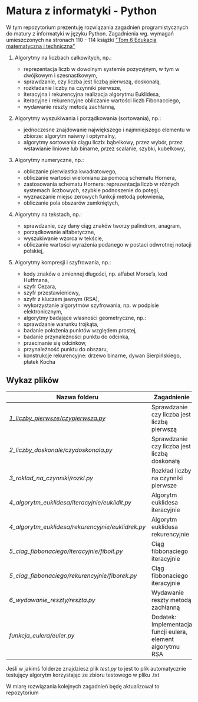 # Matura z informatyki - Python

W tym repozytorium prezentuję rozwiązania zagadnień programistycznych do matury z informatyki w języku Python.
Zagadnienia wg. wymagań umieszczonych na stronach 110 - 114 książki ["Tom 6 Edukacja matematyczna i techniczna"](http://www.bc.ore.edu.pl/dlibra/docmetadata?id=229)

1. Algorytmy na liczbach całkowitych, np.:
    - reprezentacja liczb w dowolnym systemie pozycyjnym, w tym w dwójkowym i szesnastkowym,
    - sprawdzanie, czy liczba jest liczbą pierwszą, doskonałą,
    - rozkładanie liczby na czynniki pierwsze,
    - iteracyjna i rekurencyjna realizacja algorytmu Euklidesa,
    - iteracyjne i rekurencyjne obliczanie wartości liczb Fibonacciego,
    - wydawanie reszty metodą zachłanną,


2. Algorytmy wyszukiwania i porządkowania (sortowania), np.:
	- jednoczesne znajdowanie największego i najmniejszego elementu w zbiorze: algorytm naiwny i optymalny,
	- algorytmy sortowania ciągu liczb: bąbelkowy, przez wybór, przez wstawianie liniowe lub binarne, przez scalanie, szybki, kubełkowy,


3. Algorytmy numeryczne, np.:
 	- obliczanie pierwiastka kwadratowego,
 	- obliczanie wartości wielomianu za pomocą schematu Hornera,
 	- zastosowania schematu Hornera: reprezentacja liczb w różnych systemach liczbowych, szybkie podnoszenie do potęgi,
 	- wyznaczanie miejsc zerowych funkcji metodą połowienia,
 	- obliczanie pola obszarów zamkniętych,


4. Algorytmy na tekstach, np.:
	- sprawdzanie, czy dany ciąg znaków tworzy palindrom, anagram,
	- porządkowanie alfabetyczne,
	- wyszukiwanie wzorca w tekście,
	- obliczanie wartości wyrażenia podanego w postaci odwrotnej notacji polskiej,


5. Algorytmy kompresji i szyfrowania, np.:
	- kody znaków o zmiennej długości, np. alfabet Morse’a, kod Huffmana,
	- szyfr Cezara,
	- szyfr przestawieniowy,
	- szyfr z kluczem jawnym (RSA),
	- wykorzystanie algorytmów szyfrowania, np. w podpisie elektronicznym,
	- algorytmy badające własności geometryczne, np.:
	- sprawdzanie warunku trójkąta,
	- badanie położenia punktów względem prostej,
	- badanie przynależności punktu do odcinka,
	- przecinanie się odcinków,
	- przynależność punktu do obszaru,
	- konstrukcje rekurencyjne: drzewo binarne, dywan Sierpińskiego, płatek Kocha

## Wykaz plików

| Nazwa folderu                                         | Zagadnienie                                                                           |
| ----------------------------------------------------- | --------------------------------------------------------------------------------------|
| [ *1_liczby_pierwsze/czypierwsza.py* ](1_liczby_pierwsze/czypierwsza.py)                      | Sprawdzanie czy liczba jest liczbą pierwszą                                          |
| *2_liczby_doskonale/czydoskonala.py*                  | Sprawdzanie czy liczba jest liczbą doskonałą                                          |
| *3_roklad_na_czynniki/rozkl.py*                       | Rozkład liczby na czynniki pierwsze                                          			|
| *4_algorytm_euklidesa/iteracyjnie/euklidit.py*        | Algorytm euklidesa iteracyjnie                                                        |
| *4_algorytm_euklidesa/rekurencyjnie/euklidrek.py*     | Algorytm euklidesa rekurencyjnie                                                      |
| *5_ciag_fibbonaciego/iteracyjnie/fiboit.py*			| Ciąg fibbonaciego iteracyjnie															|
| *5_ciag_fibbonaciego/rekurencyjnie/fiborek.py*		| Ciąg fibbonaciego iteracyjnie															|
| *6_wydawanie_reszty/reszta.py*						| Wydawanie reszty metodą zachłanną														|
| *funkcja_eulera/euler.py*								| Dodatek: Implementacja funcji eulera, element algorytmu RSA							|

Jeśli w jakimś folderze znajdziesz plik *test.py* to jest to plik automatycznie testujący algorytm korzystając ze zbioru testowego w pliku .txt

W miarę rozwiązania kolejnych zagadnień będę aktualizował to repozytorium
